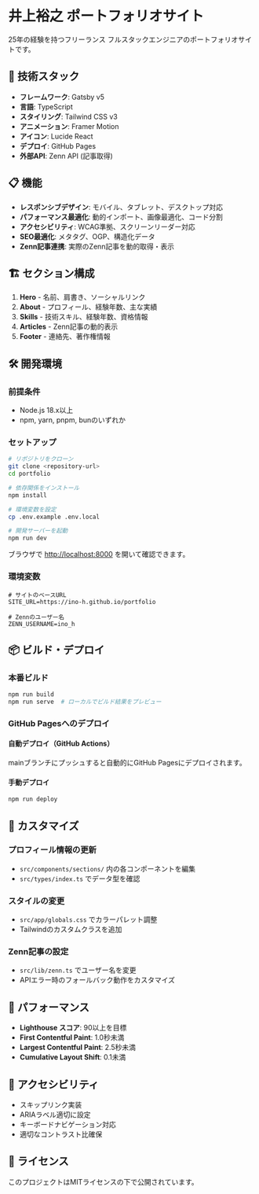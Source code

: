 # 井上裕之 ポートフォリオサイト

25年の経験を持つフリーランス フルスタックエンジニアのポートフォリオサイトです。

## 🚀 技術スタック

- **フレームワーク**: Gatsby v5
- **言語**: TypeScript
- **スタイリング**: Tailwind CSS v3
- **アニメーション**: Framer Motion
- **アイコン**: Lucide React
- **デプロイ**: GitHub Pages
- **外部API**: Zenn API (記事取得)

## 📋 機能

- **レスポンシブデザイン**: モバイル、タブレット、デスクトップ対応
- **パフォーマンス最適化**: 動的インポート、画像最適化、コード分割
- **アクセシビリティ**: WCAG準拠、スクリーンリーダー対応
- **SEO最適化**: メタタグ、OGP、構造化データ
- **Zenn記事連携**: 実際のZenn記事を動的取得・表示

## 🏗️ セクション構成

1. **Hero** - 名前、肩書き、ソーシャルリンク
2. **About** - プロフィール、経験年数、主な実績
3. **Skills** - 技術スキル、経験年数、資格情報
4. **Articles** - Zenn記事の動的表示
5. **Footer** - 連絡先、著作権情報

## 🛠️ 開発環境

### 前提条件
- Node.js 18.x以上
- npm, yarn, pnpm, bunのいずれか

### セットアップ

```bash
# リポジトリをクローン
git clone <repository-url>
cd portfolio

# 依存関係をインストール
npm install

# 環境変数を設定
cp .env.example .env.local

# 開発サーバーを起動
npm run dev
```

ブラウザで [http://localhost:8000](http://localhost:8000) を開いて確認できます。

### 環境変数

```env
# サイトのベースURL
SITE_URL=https://ino-h.github.io/portfolio

# Zennのユーザー名
ZENN_USERNAME=ino_h
```

## 📦 ビルド・デプロイ

### 本番ビルド
```bash
npm run build
npm run serve  # ローカルでビルド結果をプレビュー
```

### GitHub Pagesへのデプロイ

#### 自動デプロイ（GitHub Actions）
mainブランチにプッシュすると自動的にGitHub Pagesにデプロイされます。

#### 手動デプロイ
```bash
npm run deploy
```

## 🎨 カスタマイズ

### プロフィール情報の更新
- `src/components/sections/` 内の各コンポーネントを編集
- `src/types/index.ts` でデータ型を確認

### スタイルの変更
- `src/app/globals.css` でカラーパレット調整
- Tailwindのカスタムクラスを追加

### Zenn記事の設定
- `src/lib/zenn.ts` でユーザー名を変更
- APIエラー時のフォールバック動作をカスタマイズ

## 🔧 パフォーマンス

- **Lighthouse スコア**: 90以上を目標
- **First Contentful Paint**: 1.0秒未満
- **Largest Contentful Paint**: 2.5秒未満
- **Cumulative Layout Shift**: 0.1未満

## 🎯 アクセシビリティ

- スキップリンク実装
- ARIAラベル適切に設定
- キーボードナビゲーション対応
- 適切なコントラスト比確保

## 📄 ライセンス

このプロジェクトはMITライセンスの下で公開されています。
